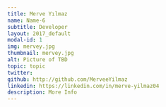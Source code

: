 ```yaml
---
title: Merve Yılmaz
name: Name-6
subtitle: Developer
layout: 2017_default
modal-id: 1
img: mervey.jpg
thumbnail: mervey.jpg
alt: Picture of TBD
topic: topic
twitter:
github: http://github.com/MerveeYilmaz
linkedin: https://linkedin.com/in/merve-yilmaz04
description: More Info
---
```

